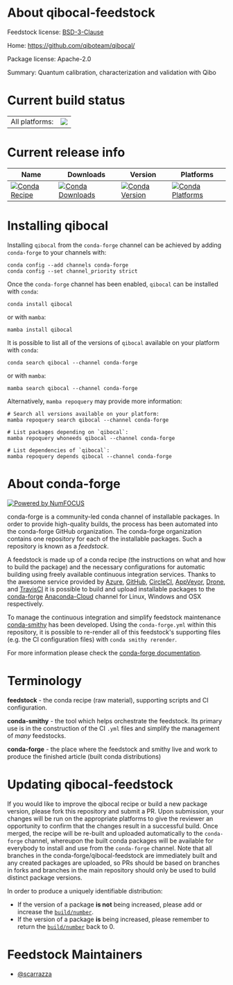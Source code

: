 About qibocal-feedstock
=======================

Feedstock license: [BSD-3-Clause](https://github.com/conda-forge/qibocal-feedstock/blob/main/LICENSE.txt)

Home: https://github.com/qiboteam/qibocal/

Package license: Apache-2.0

Summary: Quantum calibration, characterization and validation with Qibo

Current build status
====================


<table><tr><td>All platforms:</td>
    <td>
      <a href="https://dev.azure.com/conda-forge/feedstock-builds/_build/latest?definitionId=18855&branchName=main">
        <img src="https://dev.azure.com/conda-forge/feedstock-builds/_apis/build/status/qibocal-feedstock?branchName=main">
      </a>
    </td>
  </tr>
</table>

Current release info
====================

| Name | Downloads | Version | Platforms |
| --- | --- | --- | --- |
| [![Conda Recipe](https://img.shields.io/badge/recipe-qibocal-green.svg)](https://anaconda.org/conda-forge/qibocal) | [![Conda Downloads](https://img.shields.io/conda/dn/conda-forge/qibocal.svg)](https://anaconda.org/conda-forge/qibocal) | [![Conda Version](https://img.shields.io/conda/vn/conda-forge/qibocal.svg)](https://anaconda.org/conda-forge/qibocal) | [![Conda Platforms](https://img.shields.io/conda/pn/conda-forge/qibocal.svg)](https://anaconda.org/conda-forge/qibocal) |

Installing qibocal
==================

Installing `qibocal` from the `conda-forge` channel can be achieved by adding `conda-forge` to your channels with:

```
conda config --add channels conda-forge
conda config --set channel_priority strict
```

Once the `conda-forge` channel has been enabled, `qibocal` can be installed with `conda`:

```
conda install qibocal
```

or with `mamba`:

```
mamba install qibocal
```

It is possible to list all of the versions of `qibocal` available on your platform with `conda`:

```
conda search qibocal --channel conda-forge
```

or with `mamba`:

```
mamba search qibocal --channel conda-forge
```

Alternatively, `mamba repoquery` may provide more information:

```
# Search all versions available on your platform:
mamba repoquery search qibocal --channel conda-forge

# List packages depending on `qibocal`:
mamba repoquery whoneeds qibocal --channel conda-forge

# List dependencies of `qibocal`:
mamba repoquery depends qibocal --channel conda-forge
```


About conda-forge
=================

[![Powered by
NumFOCUS](https://img.shields.io/badge/powered%20by-NumFOCUS-orange.svg?style=flat&colorA=E1523D&colorB=007D8A)](https://numfocus.org)

conda-forge is a community-led conda channel of installable packages.
In order to provide high-quality builds, the process has been automated into the
conda-forge GitHub organization. The conda-forge organization contains one repository
for each of the installable packages. Such a repository is known as a *feedstock*.

A feedstock is made up of a conda recipe (the instructions on what and how to build
the package) and the necessary configurations for automatic building using freely
available continuous integration services. Thanks to the awesome service provided by
[Azure](https://azure.microsoft.com/en-us/services/devops/), [GitHub](https://github.com/),
[CircleCI](https://circleci.com/), [AppVeyor](https://www.appveyor.com/),
[Drone](https://cloud.drone.io/welcome), and [TravisCI](https://travis-ci.com/)
it is possible to build and upload installable packages to the
[conda-forge](https://anaconda.org/conda-forge) [Anaconda-Cloud](https://anaconda.org/)
channel for Linux, Windows and OSX respectively.

To manage the continuous integration and simplify feedstock maintenance
[conda-smithy](https://github.com/conda-forge/conda-smithy) has been developed.
Using the ``conda-forge.yml`` within this repository, it is possible to re-render all of
this feedstock's supporting files (e.g. the CI configuration files) with ``conda smithy rerender``.

For more information please check the [conda-forge documentation](https://conda-forge.org/docs/).

Terminology
===========

**feedstock** - the conda recipe (raw material), supporting scripts and CI configuration.

**conda-smithy** - the tool which helps orchestrate the feedstock.
                   Its primary use is in the construction of the CI ``.yml`` files
                   and simplify the management of *many* feedstocks.

**conda-forge** - the place where the feedstock and smithy live and work to
                  produce the finished article (built conda distributions)


Updating qibocal-feedstock
==========================

If you would like to improve the qibocal recipe or build a new
package version, please fork this repository and submit a PR. Upon submission,
your changes will be run on the appropriate platforms to give the reviewer an
opportunity to confirm that the changes result in a successful build. Once
merged, the recipe will be re-built and uploaded automatically to the
`conda-forge` channel, whereupon the built conda packages will be available for
everybody to install and use from the `conda-forge` channel.
Note that all branches in the conda-forge/qibocal-feedstock are
immediately built and any created packages are uploaded, so PRs should be based
on branches in forks and branches in the main repository should only be used to
build distinct package versions.

In order to produce a uniquely identifiable distribution:
 * If the version of a package **is not** being increased, please add or increase
   the [``build/number``](https://docs.conda.io/projects/conda-build/en/latest/resources/define-metadata.html#build-number-and-string).
 * If the version of a package **is** being increased, please remember to return
   the [``build/number``](https://docs.conda.io/projects/conda-build/en/latest/resources/define-metadata.html#build-number-and-string)
   back to 0.

Feedstock Maintainers
=====================

* [@scarrazza](https://github.com/scarrazza/)

